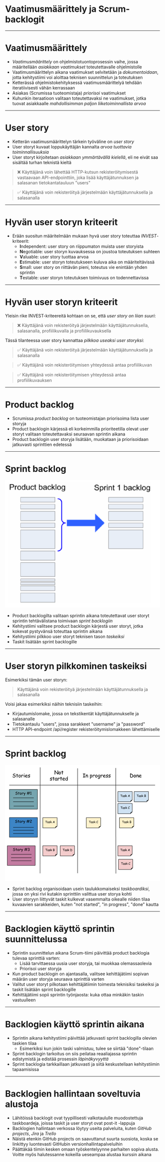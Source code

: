 # Vaatimusmäärittely ja Scrum-backlogit

---

# Vaatimusmäärittely

- _Vaatimusmäärittely_ on ohjelmistotuontoprosessin vaihe, jossa määritellään _asiakkaan vaatimukset_ toteutettavalle ohjelmistolle
- Vaatimusmäärittelyn aikana vaatimukset selvitetään ja _dokumentoidaan_, jotta kehitystiimi voi aloittaa teknisen suunnittelun ja toteutuksen
- Ketterässä ohjelmistokehityksessä vaatimusmäärittelyä tehdään iteratiivisesti vähän kerrassaan
- Asiakas (Scrumissa tuoteomistaja) _priorisoi_ vaatimukset
- Kuhunkin iteraatioon valitaan toteutettavaksi ne vaatimukset, jotka tuovat asiakkaalle _mahdollisimman paljon liiketoiminnallista arvoa_

---

# User story

- Ketterän vaatimusmäärittelyn tärkein työväline on _user story_
- User storyt kuvaat loppukäyttäjän kannalta _arvoa tuottavia toiminnallisuuksia_
- User storyt kirjoitetaan _asiakkaan ymmärtävällä kielellä_, eli ne eivät saa sisältää turhan teknistä kieltä

> ❌ Käyttäjänä voin lähettää HTTP-kutsun rekisteröitymisestä vastaavaan API-endpointtiin, joka lisää käyttäjätunnuksen ja salasanan tietokantatauluun "users"

> ✅ Käyttäjänä voin rekisteröityä järjestelmään käyttäjätunnuksella ja salasanalla

---

# Hyvän user storyn kriteerit

- Erään suositun määritelmään mukaan hyvä user story toteuttaa _INVEST_-kriteerit:
  - **I**ndependent: user story on riippumaton muista user storyista
  - **N**egotiable: user storyn kuvauksessa on joustoa toteutuksen suhteen
  - **V**aluable: user story tuottaa arvoa
  - **E**stimable: user storyn toteutukseen kuluva aika on määriteltävissä
  - **S**mall: user story on riittävän pieni, toteutus vie enintään yhden sprintin
  - **T**estable: user storyn toteutuksen toimivuus on todennettavissa

---

# Hyvän user storyn kriteerit

Yleisin rike INVEST-kriteereitä kohtaan on se, että _user story on liian suuri_:

> ❌ Käyttäjänä voin rekisteröityä järjestelmään käyttäjätunnuksella, salasanalla, profiilikuvalla ja profiilikuvauksella

Tässä tilanteessa user story kannattaa _pilkkoa useaksi user storyksi_:

> ✅ Käyttäjänä voin rekisteröityä järjestelmään käyttäjätunnuksella ja salasanalla

> ✅ Käyttäjänä voin rekisteröitymisen yhteydessä antaa profiilikuvan

> ✅ Käyttäjänä voin rekisteröitymisen yhteydessä antaa profiilikuvauksen

---

# Product backlog

- Scrumissa _product backlog_ on tuoteomistajan priorisoima lista user storyja
- Product backlogin kärjessä eli korkeimmilla prioriteetilla olevat user storyt valitaan toteutettavaksi seuraavan sprintin aikana
- Product backlogin user storyja lisätään, muokataan ja priorisoidaan jatkuvasti sprinttien edetessä

---

# Sprint backlog

![bg fit right:25%](product-backlog-sprint-backlog.png)

- Product backlogilta valitaan sprintin aikana toteutettavat user storyt sprintin tehtävälistana toimivaan _sprint backlogiin_
- Kehitystiimi valitsee product backlogin kärjestä user storyt, jotka kokevat pystyvänsä toteuttaa sprintin aikana
- Kehitystiimi pilkkoo user storyt teknisen tason _taskeiksi_
- Taskit lisätään sprint backlogille

---

# User storyn pilkkominen taskeiksi

Esimerkiksi tämän user storyn:

> Käyttäjänä voin rekisteröityä järjestelmään käyttäjätunnuksella ja salasanalla

Voisi jakaa esimerkiksi näihin teknisiin taskeihin:

- Kirjautumislomake, jossa on tekstikentät käyttäjätunnukselle ja salasanalle
- Tietokantaulu "users", jossa sarakkeet "username" ja "password"
- HTTP API-endpoint /api/register rekisteröitymislomakkeen lähettämiselle

---

# Sprint backlog

![bg fit right:50%](./sprint-backlog.png)

- Sprint backlog organisoidaan usein taulukkomaiseksi _taskboardiksi_, jossa on yksi rivi kutakin sprinttiin valittua user storya kohti
- User storyyn liittyvät taskit kulkevat vasemmalta oikealle niiden tilaa kuvaavien sarakkeiden, kuten "not started", "in progress", "done" kautta

---

# Backlogien käyttö sprintin suunnittelussa

- Sprintin suunnittelun aikana Scrum-tiimi päivittää product backlogia tulevaa sprinttiä varten:
  - Lisää tarvittaessa uusia user storyja, tai muokkaa olemassaolevia
  - Priorisoi user storyja
- Kun product backlogin on ajantasalla, valitsee kehittäjätiimi sopivan määrän user storyja seuraava sprinttiä varten
- Valitut user storyt pilkotaan kehittäjätiimin toimesta teknisiksi taskeiksi ja taskit lisätään sprint backlogille
- Kehittäjätiimi sopii sprintin työnjaosta: kuka ottaa minkäkin taskin vastuulleen

---

# Backlogien käyttö sprintin aikana

- Sprintin aikana kehitystiimi päivittää jatkuvasti sprint backlogilla olevien taskien tilaa
  - Esimerkiksi kun jokin taski valmistuu, tulee se siirtää "done"-tilaan
- Sprint backlogin tarkoitus on siis peilataa reaaliajassa sprintin edistymistä ja edistää prosessin _läpinäkyvyyttä_
- Sprint backlogia tarkkaillaan jatkuvasti ja siitä keskustellaan kehitystiimin tapaamisissa

---

# Backlogien hallintaan soveltuvia alustoja

- Lähitöissä backlogit ovat tyypillisesti valkotaululle muodostettuja taskboardeja, joissa taskit ja user storyt ovat post-it -lappuja
- Backlogien hallintaan verkossa löytyy useita palveluita, kuten _GitHub projects_, _Jira_ ja _Trello_
- Näistä etenkin GitHub projects on saavuttanut suurta suosiota, koska se linkittyy luontevasti GitHubin versionhallintapalveluihin
- Päättäkää tiimin kesken omaan työskentelyynne parhaiten sopiva alusta. Voitte myös halutessanne kokeilla ueseampaa alustaa kurssin aikana